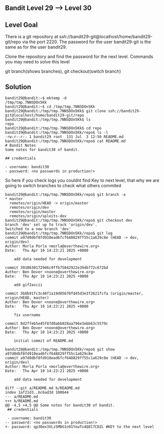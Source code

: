 ## Bandit Level 29 --> Level 30

## Level Goal
There is a git repository at ssh://bandit29-git@localhost/home/bandit29-git/repo via the port 2220. The password for the user bandit29-git is the same as for the user bandit29.

Clone the repository and find the password for the next level.
Commands you may need to solve this level

git branch(shows branches), git checkout(switch branch)
## Solution
```
bandit29@bandit:~$ mktemp -d
/tmp/tmp.7NNSDOn5Kk
bandit29@bandit:~$ cd /tmp/tmp.7NNSDOn5Kk
bandit29@bandit:/tmp/tmp.7NNSDOn5Kk$ git clone ssh://bandit29-git@localhost/home/bandit29-git/repo
bandit29@bandit:/tmp/tmp.7NNSDOn5Kk$ ls
repo
bandit29@bandit:/tmp/tmp.7NNSDOn5Kk$ cd repo
bandit29@bandit:/tmp/tmp.7NNSDOn5Kk/repo$ ls -l
-rw-r--r-- 1 bandit29 root  131 Jul  3 12:50 README.md
bandit29@bandit:/tmp/tmp.7NNSDOn5Kk/repo$ cat README.md 
# Bandit Notes
Some notes for bandit30 of bandit.

## credentials

- username: bandit30
- password: <no passwords in production!>
```
So here if you check logs you couldnt find Key to next level, that why we are going to switch branches to check what others commited

```
bandit29@bandit:/tmp/tmp.7NNSDOn5Kk/repo$ git branch -a
* master
  remotes/origin/HEAD -> origin/master
  remotes/origin/dev
  remotes/origin/master
  remotes/origin/sploits-dev
bandit29@bandit:/tmp/tmp.7NNSDOn5Kk/repo$ git checkout dev
branch 'dev' set up to track 'origin/dev'.
Switched to a new branch 'dev'
bandit29@bandit:/tmp/tmp.7NNSDOn5Kk/repo$ git log
commit a97d0dbf8fd910ead6fcf648829ff55c1a629c8e (HEAD -> dev, origin/dev)
Author: Morla Porla <morla@overthewire.org>
Date:   Thu Apr 10 14:23:21 2025 +0000

    add data needed for development

commit 3910630172946c9ffb75842922e394b772c672bd
Author: Ben Dover <noone@overthewire.org>
Date:   Thu Apr 10 14:23:21 2025 +0000

    add gif2ascii

commit 3b8b91fc3c48f1a19d05670fd45d3e3f2621fcfa (origin/master, origin/HEAD, master)
Author: Ben Dover <noone@overthewire.org>
Date:   Thu Apr 10 14:23:21 2025 +0000

    fix username

commit 8d2ffeb5e45f87d0abb028aa796e3ebb63c5579c
Author: Ben Dover <noone@overthewire.org>
Date:   Thu Apr 10 14:23:21 2025 +0000

    initial commit of README.md

bandit29@bandit:/tmp/tmp.7NNSDOn5Kk/repo$ git show a97d0dbf8fd910ead6fcf648829ff55c1a629c8e
commit a97d0dbf8fd910ead6fcf648829ff55c1a629c8e (HEAD -> dev, origin/dev)
Author: Morla Porla <morla@overthewire.org>
Date:   Thu Apr 10 14:23:21 2025 +0000

    add data needed for development

diff --git a/README.md b/README.md
index 1af21d3..bc6ad3d 100644
--- a/README.md
+++ b/README.md
@@ -4,5 +4,5 @@ Some notes for bandit30 of bandit.
 ## credentials
 
 - username: bandit30
-- password: <no passwords in production!>
+- password: qp30ex3VLz5MDG1n91YowTv4Q8l7CDZL #KEY to the next level

```
